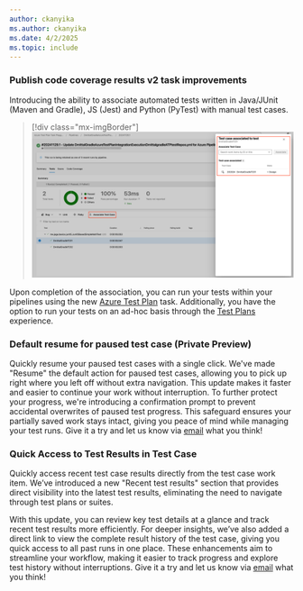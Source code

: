 ```yaml
---
author: ckanyika
ms.author: ckanyika
ms.date: 4/2/2025
ms.topic: include
---
```


### Publish code coverage results v2 task improvements

Introducing the ability to associate automated tests written in Java/JUnit (Maven and Gradle), JS (Jest) and Python (PyTest) with manual test cases. 

> [!div class="mx-imgBorder"]
> [![Screenshot of code coverage.](../../media/254-testplans-01.png "Screenshot of code coverage")](../../media/254-testplans-01.png#lightbox)

Upon completion of the association, you can run your tests within your pipelines using the new [Azure Test Plan](https://learn.microsoft.com/azure/devops/pipelines/tasks/reference/azure-test-plan-v0?view=azure-pipelines) task. Additionally, you have the option to run your tests on an ad-hoc basis through the [Test Plans](https://learn.microsoft.com/azure/devops/test/run-automated-tests-from-test-hub?view=azure-devops) experience.

### Default resume for paused test case (Private Preview)

Quickly resume your paused test cases with a single click. We've made "Resume" the default action for paused test cases, allowing you to pick up right where you left off without extra navigation. This update makes it faster and easier to continue your work without interruption. To further protect your progress, we're introducing a confirmation prompt to prevent accidental overwrites of paused test progress. This safeguard ensures your partially saved work stays intact, giving you peace of mind while managing your test runs. Give it a try and let us know via [email](mailto:adocustomerfeedback@service.microsoft.com) what you think!

### Quick Access to Test Results in Test Case 

Quickly access recent test case results directly from the test case work item. We’ve introduced a new "Recent test results" section that provides direct visibility into the latest test results, eliminating the need to navigate through test plans or suites.  

With this update, you can review key test details at a glance and track recent test results more efficiently. For deeper insights, we’ve also added a direct link to view the complete result history of the test case, giving you quick access to all past runs in one place. These enhancements aim to streamline your workflow, making it easier to track progress and explore test history without interruptions. Give it a try and let us know via [email](mailto:adocustomerfeedback@service.microsoft.com) what you think!